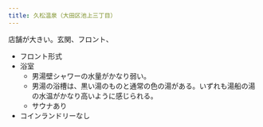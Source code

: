 ```yaml
---
title: 久松温泉（大田区池上三丁目）
---
```


店舗が大きい。玄関、フロント、

* フロント形式
* 浴室
  * 男湯壁シャワーの水量がかなり弱い。
  * 男湯の浴槽は、黒い湯のものと通常の色の湯がある。いずれも湯船の湯の水温がかなり高いように感じられる。
  * サウナあり
* コインランドリーなし
